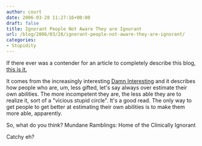 ```yaml
---
author: court
date: 2006-03-28 11:27:16+00:00
draft: false
title: Ignorant People Not Aware They are Ignorant
url: /blog/2006/03/28/ignorant-people-not-aware-they-are-ignorant/
categories:
- Stupidity
---
```


If there ever was a contender for an article to completely describe this blog, [this is it.](http://www.damninteresting.com/?p=406)

It comes from the increasingly interesting [Damn Interesting](http://www.damninteresting.com) and it describes how people who are, um, less gifted, let's say always over estimate their own abilities.  The more incompetent they are, the less able they are to realize it, sort of a "vicious stupid circle".  It's a good read.  The only way to get people to get better at estimating their own abilities is to make them more able, apparently.

So, what do you think?  Mundane Ramblings: Home of the Clinically Ignorant

Catchy eh?
